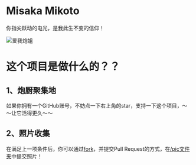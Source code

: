 # Misaka Mikoto
你指尖跃动的电光，是我此生不变的信仰！

![爱我炮姐](https://github.com/shbwb/misaka/blob/main/pic/0EE7D24A-F64D-4818-AEE8-E5C83A5696B3.jpeg)

# 这个项目是做什么的？？
## 1、炮厨聚集地
如果你拥有一个GitHub账号，不妨点一下右上角的star，支持一下这个项目，～～让它活得更久～～

## 2、照片收集
在满足上一项条件后，你可以通过[fork](https://github.com/shbwb/misaka/fork)，并提交Pull Request的方式，在[/pic文件夹](https://github.com/shbwb/misaka/tree/main/pic)中提交照片！
